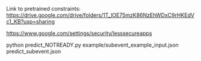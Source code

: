 Link to pretrained constraints: https://drive.google.com/drive/folders/1T_lOE75mzK86NzEhWDxC9rHKEdVc1_KB?usp=sharing


https://www.google.com/settings/security/lesssecureapps


python predict_NOTREADY.py example/subevent_example_input.json predict_subevent.json
